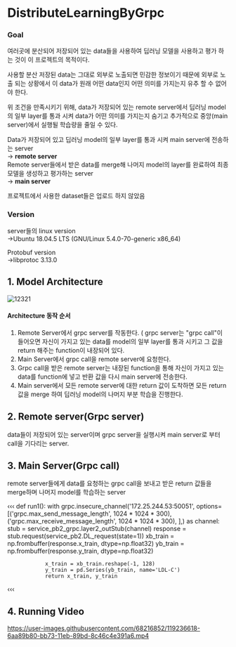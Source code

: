 # DistributeLearningByGrpc

### Goal

여러곳에 분산되어 저장되어 있는 data들을 사용하여 딥러닝 모델을 사용하고 평가 하는 것이 이 프로젝트의 목적이다.  

사용할 분산 저장된 data는 그대로 외부로 노출되면 민감한 정보이기 때문에 외부로 노출 되는 상황에서 이 data가 원래 어떤 data인지 어떤 의미를 가지는지 유추 할 수 없어야 한다.  

위 조건을 만족시키기 위해, data가 저장되어 있는 remote server에서 딥러닝 model의 일부 layer를 통과 시켜 data가 어떤 의미를 가지는지 숨기고 추가적으로 중앙(main server)에서 실행될 학습량을 줄일 수 있다. 


Data가 저장되어 있고 딥러닝 model의 일부 layer를 통과 시켜 main server에 전송하는 server  
->  **remote server**  
Remote server들에서 받은 data를 merge해 나머지 model의 layer를 완료하여 최종 모델을 생성하고 평가하는 server  
->  **main server**


프로젝트에서 사용한 dataset들은 업로드 하지 않았음

### Version

server들의 linux version  
->Ubuntu 18.04.5 LTS (GNU/Linux 5.4.0-70-generic x86_64)

Protobuf version  
->libprotoc 3.13.0

## 1. Model Architecture

![12321](https://user-images.githubusercontent.com/68216852/119232348-e7ca1580-bb5f-11eb-91eb-2535691db9fc.png)


#### Architecture 동작 순서
1. Remote Server에서 grpc server를 작동한다. ( grpc server는 "grpc call"이 들어오면 자신이 가지고 있는 data를 model의 일부 layer를 통과 시키고 그 값을 return 해주는 function이 내장되어 있다.
2. Main Server에서 grpc call을 remote server에 요청한다.
3. Grpc call을 받은 remote server는 내장된 function을 통해 자신이 가지고 있는 data를 function에 넣고 반환 값을 다시 main server에 전송한다.
4. Main server에서 모든 remote server에 대한 return 값이 도착하면 모든 return 값을 merge 하여 딥러닝 model의 나머지 부분 학습을 진행한다.


## 2. Remote server(Grpc server)

data들이 저장되어 있는 server이며 grpc server을 실행시켜 main server로 부터 call을 기다리는 server.


## 3. Main Server(Grpc call)

remote server들에게 data를 요청하는 grpc call을 보내고 받은 return 값들을 merge하며 나머지 model를 학습하는 server

‹‹‹
def run1():
        with grpc.insecure_channel('172.25.244.53:50051', options=[('grpc.max_send_message_length', 1024 * 1024 * 300), ('grpc.max_receive_message_length', 1024 * 1024 * 300), ],) as channel:
                stub = service_pb2_grpc.layer2_outStub(channel)
                response = stub.request(service_pb2.DL_request(state=1))
                xb_train = np.frombuffer(response.x_train, dtype=np.float32)
                yb_train = np.frombuffer(response.y_train, dtype=np.float32)

                x_train = xb_train.reshape(-1, 128)
                y_train = pd.Series(yb_train, name='LDL-C')
                return x_train, y_train
‹‹‹



## 4. Running Video

https://user-images.githubusercontent.com/68216852/119236618-6aa89b80-bb73-11eb-89bd-8c46c4e391a6.mp4
